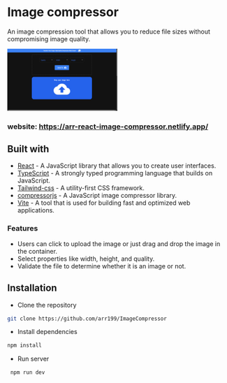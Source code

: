 # Image compressor  

An image compression tool that allows you to reduce file sizes without compromising image quality.  

<img  width="50%" src="./public/image-compressor.png"  />

### website: https://arr-react-image-compressor.netlify.app/ ###

## Built with

- [React](https://react.dev/) - A JavaScript library that allows you to create user interfaces.
- [TypeScript](https://www.typescriptlang.org/) -  A strongly typed programming language that builds on JavaScript.
- [Tailwind-css](https://tailwindcss.com/) - A utility-first CSS framework.
- [compressorjs](https://github.com/fengyuanchen/compressorjs)  - A JavaScript image compressor library.
- [Vite](https://vitejs.dev/) - A tool that is used for building fast and optimized web applications. 

 ### Features ###  
 
 - Users can click to upload the image or just drag and drop the image in the container.
 - Select properties like width, height, and quality.
 - Validate the file to determine whether it is an image or not.



## Installation

- Clone the repository

```sh
git clone https://github.com/arr199/ImageCompressor
```

- Install dependencies

```sh
npm install
```

- Run server

```sh
 npm run dev
```
